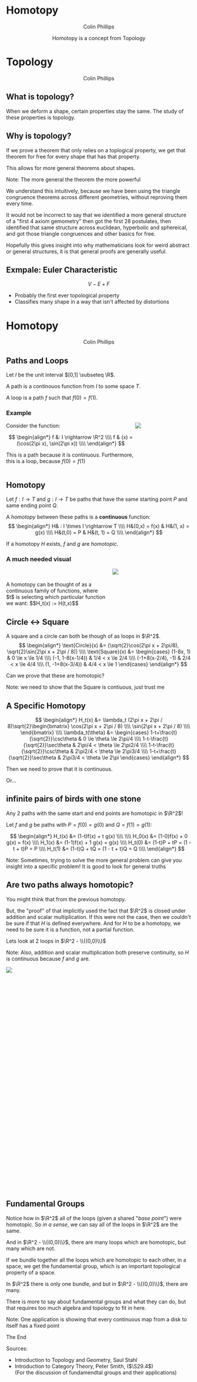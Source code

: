 # Homotopy

<p style="text-align: center">
Colin Phillips
</p>



<p style="text-align: center">
Homotopy is a concept from Topology
</p>



# Topology
<p style="text-align: center">
Colin Phillips
</p>


## What is topology?

When we deform a shape, certain properties stay the same.
The study of these properties is topology.


## Why is topology?

If we prove a theorem that only relies
on a toplogical property, we get
that theorem for free for every shape
that has that property.

This allows for more general theorems
about shapes.

Note: 
The more general the theorem the more powerful

We understand this intuitively, because we have
been using the triangle congruence theorems
across different geometries, without
reproving them every time.

It would not be incorrect to say that
we identified a more general structure
of a "first 4 axiom gemometry"
then got the first 28 postulates,
then identified that same structure
across euclidean, hyperbolic and sphereical, and got
those triangle congruences and other basics for free.

Hopefully this gives insight into why mathematicians
look for weird abstract or general structures,
it is that general proofs are generally useful.


## Exmpale: Euler Characteristic

$$V - E + F$$
- Probably the first ever topological property
- Classifies many shape in a way that isn't affected by distortions



# Homotopy

<p style="text-align: center">
Colin Phillips
</p>



## Paths and Loops

Let $I$ be the unit interval $[0,1] \subseteq \R$.

A path is a continouos function from $I$ to some space $T$.

A loop is a path $f$ such that $f(0) = f(1)$.


### Example

<div style="display: flex">
    <div style="text-align: left">
Consider the function:

$$
\begin{align*}
    f &: I \rightarrow \R^2  \\\\
    f & (x) = (\cos(2\pi x), \sin(2\pi x))  \\\\
\end{align*}
$$

This is a path because it is continuous.
Furthermore, this is a loop, because $f(0) = f(1)$
    </div>
    <div style="flex: 55%">
        <img src="/dist/img/loop.png"></img>
    </div>
</div>



## Homotopy

Let $f : I \rightarrow T$ and $g : I \rightarrow T$ be paths that have
the same starting point $P$ and same ending point $Q$.

A *homotopy* between these paths is a **continuous** function:
$$
\begin{align*}
    H& : I \times I \rightarrow T  \\\\
    H&(0,x) = f(x) & H&(1, x) = g(x)  \\\\
    H&(t,0) = P & H&(t, 1) = Q  \\\\
\end{align*}
$$

If a homotopy $H$ exists, $f$ and $g$ are *homotopic*.


### A much needed visual

<div style="display: flex">
    <div style="text-align: left">
    <br><br>
A homotopy can be thought of as a continuous family of functions,
where $t$ is selecting which particular function we want:
$$H_t(x) := H(t,x)$$
    </div>
    <div style="width: 4em"></div>
    <div style="flex: 150%">
        <img src="/dist/img/homotopy1.svg"></img>
    </div>
</div>



## Circle $\leftrightarrow$ Square

A square and a circle can both be though of as loops in $\R^2$.
$$
\begin{align*}
\text{Circle}(x) &= (\sqrt{2}\cos(2\pi x + 2\pi/8), \sqrt{2}\sin(2\pi x + 2\pi / 8)) \\\\
\text{Square}(x) &= 
    \begin{cases} 
        (1-8x, 1) & 0 \le x \le 1/4 \\\\
        (-1, 1-8(x-1/4)) & 1/4 < x \le 2/4 \\\\
        (-1+8(x-2/4), -1) & 2/4 < x \le 4/4 \\\\
        (1, -1+8(x-3/4)) & 4/4 < x \le 1
    \end{cases}
\end{align*}
$$

Can we prove that these are homotopic?

Note: we need to show that the Square is contiuous, just trust me



## A Specific Homotopy

$$
\begin{align*}
H_t(x) &= \lambda_t (2\pi x + 2\pi / 8)\sqrt{2}\begin{bmatrix}
    \cos(2\pi x + 2\pi / 8) \\\\
    \sin(2\pi x + 2\pi / 8) \\\\
\end{bmatrix} \\\\
\lambda_t(\theta) &= \begin{cases}
1-t+\frac{t}{\sqrt{2}}\csc\theta & 0 \le \theta \le 2\pi/4 \\\\
1-t-\frac{t}{\sqrt{2}}\sec\theta & 2\pi/4 < \theta \le 2\pi2/4 \\\\
1-t-\frac{t}{\sqrt{2}}\csc\theta & 2\pi2/4 < \theta \le 2\pi3/4 \\\\
1-t+\frac{t}{\sqrt{2}}\sec\theta & 2\pi3/4 < \theta \le 2\pi 
\end{cases}
\end{align*}
$$

Then we need to prove that it is continuous.

Or...


## infinite pairs of birds with one stone

Any 2 paths with the same start and end points are homotopic in $\R^2$!

Let $f$ and $g$ be paths with $P=f(0)=g(0)$ and $Q=f(1)=g(1)$:

$$
\begin{align*}
H_t(x) &= (1-t)f(x) + t g(x) \\\\
\\\\
H_0(x) &= (1-0)f(x) + 0 g(x) = f(x) \\\\
H_1(x) &= (1-1)f(x) + 1 g(x) = g(x) \\\\
H_t(0) &= (1-t)P + tP = (1 - t + t)P = P \\\\
H_t(1) &= (1-t)Q + tQ = (1 - t + t)Q = Q \\\\
\end{align*}
$$

Note:
Sometimes, trying to solve the more general problem can give you insight
into a specific problem! It is good to look for general truths



## Are two paths always homotopic?

You might think that from the previous homotopy.

But, the "proof" of that implicitly used the fact that
$\R^2$ is closed under addition and scalar multiplication.
If this were not the case, then we couldn't be sure if that $H$
is defined everywhere. And for $H$ to be a homotopy, we need
to be sure it is a function, not a partial function.

Lets look at 2 loops in $\R^2 - \\{(0,0)\\}$

Note: 
Also, addition and scalar multiplication
both preserve continuity, so $H$ is continuous because $f$ and $g$ are.


<div style="height: 600px">
<img src="/dist/img/nohomotopy.svg"></img>
</div>


## Fundamental Groups

Notice how in $\R^2$ all of the loops (given a shared "*base point*")
were homotopic. So *in a sense*, we can say all of the loops in $\R^2$
are the same.

And in $\R^2 - \\{(0,0)\\}$, there are many loops which are homotopic,
but many which are not.

If we bundle together all the loops which are homotopic to each other,
in a space, we get the fundamental group, which is an important
topological property of a space.

In $\R^2$ there is only one bundle, and but in $\R^2 - \\{(0,0)\\}$,
there are many.


There is more to say about fundamental groups and what they can do,
but that requires too much algebra and topology to fit in here.

Note:
One application is showing that every continuous map from a disk
to itself has a fixed point



The End

Sources:
- Introduction to Topology and Geometry, Saul Stahl
- Introduction to Category Theory, Peter Smith, ($\S29.4$)<br>
  (For the discussion of fundamendtal groups and their applications)
